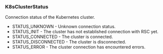 ### K8sClusterStatus
Connection status of the Kubernetes cluster.

- STATUS_UNKNOWN - Unknown connection status.
- STATUS_INIT - The cluster has not established connection with RSC yet.
- STATUS_CONNECTED - The cluster is connected.
- STATUS_DISCONNECTED - The cluster is disconnected.
- STATUS_ERROR - The cluster connection has encountered errors.
